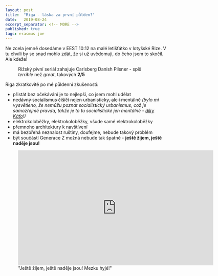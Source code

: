 ```yaml
---
layout: post
title:  "Riga - láska za první půlden?"
date:   2019-08-24
excerpt_separator: <!-- MORE -->
published: true
tags: erasmus joe
---
```


<p class="intro">
  <span class="dropcap">N</span>e zcela jemně dosedáme v EEST 10:12 na malé letišťátko v lotyšské Rize.
  V tu chvíli by se snad mohlo zdát, že si už uvědomuji, do čeho jsem to skočil.
  Ale kdeže!
</p>

<!-- MORE -->

 <figure>
 <img src="{{ '/assets/img/carlsberg.png' | prepend: site.baseurl }}" alt="" class="img-center"> 
  <figcaption>Rižský pivní seriál zahajuje Carlsberg Danish Pilsner - spíš <i>terrible</i> než <i>great</i>, takových <strong>2/5</strong></figcaption>
 </figure>

Riga zkratkovitě po mé půldenní zkušenosti:
* přistát bez očekávání je to nejlepší, co jsem mohl udělat
* ~~nedávný socialismus čišíčí nejen urbanisticky, ale i mentálně~~ _(bylo mi vysvětleno, že nemůžu poznat socialistický urbanismus, což je samozřejmě pravda, takže je to tu socialistické jen mentálně - [díky Káťo](https://katanacestach.wordpress.com)!)_
* elektrokoloběžky, elektrokoloběžky, všude samé elektrokoloběžky
* přemnoho architektury k navštívení
* má bezbřehá neznalost ruštiny, doufejme, nebude takový problém
* být součástí Generace Z možná nebude tak špatné - **ještě žijem, ještě naděje jsou!**

<figure>
 <iframe width="610" height="360" class="img-center d-block"
  src="https://www.youtube.com/embed/AtyxM9Qm35E"
  frameborder="0"></iframe>
  <figcaption>"Ještě žijem, ještě naděje jsou! Mezku hyjé!"</figcaption>
</figure>
